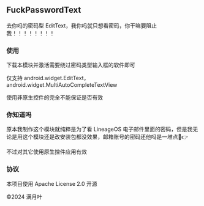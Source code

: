 ## FuckPasswordText

去你吗的密码型 EditText，我你吗就只想看密码，你干嘛要阻止我！！！！！！！！

### 使用

下载本模块并激活需要绕过密码类型输入框的软件即可

仅支持 android.widget.EditText， android.widget.MultiAutoCompleteTextView

使用非原生控件的完全不能保证是否有效

### 你知道吗

原本我制作这个模块就纯粹是为了看 LineageOS 电子邮件里面的密码，但是我无论是用这个模块还是改安装包都没效果，邮箱账号的密码还他吗是一堆点🤣👉

不过对其它使用原生控件应用有效

### 协议

本项目使用 Apache License 2.0 开源

©2024 满月叶
